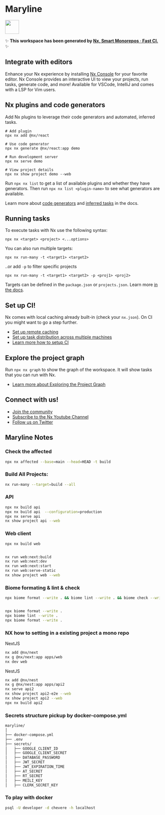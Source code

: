 # Maryline

<a alt="Nx logo" href="https://nx.dev" target="_blank" rel="noreferrer"><img src="https://raw.githubusercontent.com/nrwl/nx/master/images/nx-logo.png" width="45"></a>

✨ **This workspace has been generated by [Nx, Smart Monorepos · Fast CI.](https://nx.dev)** ✨

## Integrate with editors

Enhance your Nx experience by installing [Nx Console](https://nx.dev/nx-console) for your favorite editor. Nx Console
provides an interactive UI to view your projects, run tasks, generate code, and more! Available for VSCode, IntelliJ and
comes with a LSP for Vim users.

## Nx plugins and code generators

Add Nx plugins to leverage their code generators and automated, inferred tasks.

```
# Add plugin
npx nx add @nx/react

# Use code generator
npx nx generate @nx/react:app demo

# Run development server
npx nx serve demo

# View project details
npx nx show project demo --web
```

Run `npx nx list` to get a list of available plugins and whether they have generators. Then run `npx nx list <plugin-name>` to see what generators are available.

Learn more about [code generators](https://nx.dev/features/generate-code) and [inferred tasks](https://nx.dev/concepts/inferred-tasks) in the docs.

## Running tasks

To execute tasks with Nx use the following syntax:

```
npx nx <target> <project> <...options>
```

You can also run multiple targets:

```
npx nx run-many -t <target1> <target2>
```

..or add `-p` to filter specific projects

```
npx nx run-many -t <target1> <target2> -p <proj1> <proj2>
```

Targets can be defined in the `package.json` or `projects.json`. Learn more [in the docs](https://nx.dev/features/run-tasks).

## Set up CI!

Nx comes with local caching already built-in (check your `nx.json`). On CI you might want to go a step further.

- [Set up remote caching](https://nx.dev/features/share-your-cache)
- [Set up task distribution across multiple machines](https://nx.dev/nx-cloud/features/distribute-task-execution)
- [Learn more how to setup CI](https://nx.dev/recipes/ci)

## Explore the project graph

Run `npx nx graph` to show the graph of the workspace.
It will show tasks that you can run with Nx.

- [Learn more about Exploring the Project Graph](https://nx.dev/core-features/explore-graph)

## Connect with us!

- [Join the community](https://nx.dev/community)
- [Subscribe to the Nx Youtube Channel](https://www.youtube.com/@nxdevtools)
- [Follow us on Twitter](https://twitter.com/nxdevtools)


## Maryline Notes 


### Check the affected

```bash
npx nx affected --base=main --head=HEAD -t build
```

### Build All Projects:

```bash
nx run-many --target=build --all
```

### API


```bash
npx nx build api
npx nx build api  --configuration=production
npx nx serve api
nx show project api --web
```

### Web client

```bash
npx nx build web


nx run web:next:build
nx run web:next:dev
nx run web:next:start
nx run web:serve-static
nx show project web --web
```


### Biome formating & lint & check

```bash
npx biome format --write . && biome lint --write . && biome check --write .


npx biome format --write .
npx biome lint --write .
npx biome format --write .
```


### NX how to setting in a existing project a mono repo


NextJS

```bash
nx add @nx/next 
nx g @nx/next:app apps/web
nx dev web
```

NestJS

```bash
nx add @nx/nest  
nx g @nx/nest:app apps/api2  
nx serve api2
nx show project api2-e2e --web
nx show project api2 --web
npx nx build api2
```

### Secrets structure pickup by docker-compose.yml

```bash
maryline/
│
├── docker-compose.yml
├── .env
├── secrets/
│   ├── GOOGLE_CLIENT_ID
│   ├── GOOGLE_CLIENT_SECRET
│   ├── DATABASE_PASSWORD
│   ├── JWT_SECRET
│   ├── JWT_EXPIRATION_TIME
│   ├── AT_SECRET
│   ├── RT_SECRET
│   ├── MEILI_KEY
│   ├── CLERK_SECRET_KEY
```

### To play with docker

```bash
psql -U developer -d chevere -h localhost
```